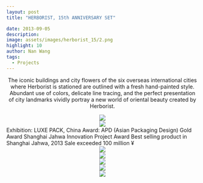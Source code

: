 ```yaml
---
layout: post
title: "HERBORIST, 15th ANNIVERSARY SET"

date: 2013-09-05
description:
image: assets/images/herborist_15/2.png
highlight: 10
author: Nan Wang
tags:
  - Projects
---
```


<div class="section-padding bg-white" align="center">

The iconic buildings and city flowers of the six overseas international cities where Herborist is stationed are outlined with a fresh hand-painted style. Abundant use of colors, delicate line tracing, and the perfect presentation of city landmarks vividly portray a new world of oriental beauty created by Herborist.

</div>

<div class="section-padding" align="center">
<img source type="img/png" src="{{ "assets/images/herborist_15/1.png" | relative_url }}"/>
</div>

<div class="section-padding" align="center">
<img source type="img/png" src="{{ "assets/images/herborist_15/7.png" | relative_url }}"/>
</div>

<div class="section-padding bg-white">
Exhibition: LUXE PACK, China
Award: APD (Asian Packaging Design) Gold Award
Shanghai Jahwa Innovation Project Award
Best selling product in Shanghai Jahwa, 2013
Sale exceeded 100 million ¥
</div>

<div class="section-padding" align="center">
<img source type="img/jpg" src="{{ "assets/images/herborist_15/8.jpg" | relative_url }}"/>
</div>

<div class="section-padding" align="center">
<img source type="img/png" src="{{ "assets/images/herborist_15/2.png" | relative_url }}"/>
</div>

<div class="section-padding" align="center">
<img source type="img/png" src="{{ "assets/images/herborist_15/3.png" | relative_url }}"/>
</div>

<div class="section-padding" align="center">
<img source type="img/png" src="{{ "assets/images/herborist_15/4.png" | relative_url }}"/>
</div>

<div class="section-padding" align="center">
<img source type="img/png" src="{{ "assets/images/herborist_15/5.png" | relative_url }}"/>
</div>
